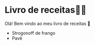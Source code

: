 # Livro de receitas:woman_cook:

Olá! Bem vindo ao meu livro de receitas :wave:

- Strogonoff de frango
- Pavê
